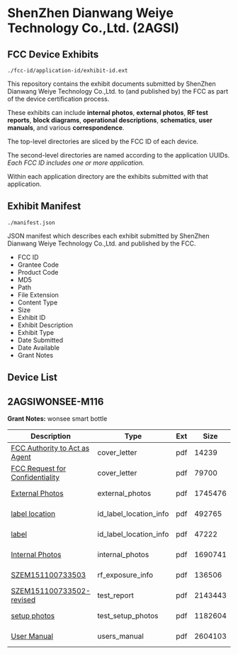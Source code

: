 # ShenZhen Dianwang Weiye Technology Co.,Ltd. (2AGSI)
## FCC Device Exhibits

```
./fcc-id/application-id/exhibit-id.ext
```

This repository contains the exhibit documents submitted by ShenZhen Dianwang Weiye Technology Co.,Ltd. to (and published by) the FCC as part of the device certification process.

These exhibits can include **internal photos**, **external photos**, **RF test reports**, **block diagrams**, **operational descriptions**, **schematics**, **user manuals**, and various **correspondence**.

The top-level directories are sliced by the FCC ID of each device.

The second-level directories are named according to the application UUIDs. *Each FCC ID includes one or more application.*

Within each application directory are the exhibits submitted with that application. 

## Exhibit Manifest

```
./manifest.json
```

JSON manifest which describes each exhibit submitted by ShenZhen Dianwang Weiye Technology Co.,Ltd. and published by the FCC.

- FCC ID
- Grantee Code
- Product Code
- MD5
- Path
- File Extension
- Content Type
- Size
- Exhibit ID
- Exhibit Description
- Exhibit Type
- Date Submitted
- Date Available
- Grant Notes

## Device List
## 2AGSIWONSEE-M116
**Grant Notes:** wonsee smart bottle

| Description | Type | Ext | Size | Submitted | Available |
| ----------- | ---- | --- | ---- | --------- | --------- |
| [FCC Authority to Act as Agent](2AGSIWONSEE-M116/b1b1f8921b1f0940468b9491b107d150/2889038.pdf) | cover_letter | pdf | 14239 | 2016-01-28 | 2016-01-31 |
| [FCC Request  for Confidentiality](2AGSIWONSEE-M116/b1b1f8921b1f0940468b9491b107d150/2889039.pdf) | cover_letter | pdf | 79700 | 2016-01-28 | 2016-01-31 |
| [External Photos](2AGSIWONSEE-M116/b1b1f8921b1f0940468b9491b107d150/2889040.pdf) | external_photos | pdf | 1745476 | 2016-01-28 | 2016-01-31 |
| [label location](2AGSIWONSEE-M116/b1b1f8921b1f0940468b9491b107d150/2889042.pdf) | id_label_location_info | pdf | 492765 | 2016-01-28 | 2016-01-31 |
| [label](2AGSIWONSEE-M116/b1b1f8921b1f0940468b9491b107d150/2889043.pdf) | id_label_location_info | pdf | 47222 | 2016-01-28 | 2016-01-31 |
| [Internal Photos](2AGSIWONSEE-M116/b1b1f8921b1f0940468b9491b107d150/2889041.pdf) | internal_photos | pdf | 1690741 | 2016-01-28 | 2016-01-31 |
| [SZEM151100733503](2AGSIWONSEE-M116/b1b1f8921b1f0940468b9491b107d150/2889045.pdf) | rf_exposure_info | pdf | 136506 | 2016-01-28 | 2016-01-31 |
| [SZEM151100733502-revised](2AGSIWONSEE-M116/b1b1f8921b1f0940468b9491b107d150/2889048.pdf) | test_report | pdf | 2143443 | 2016-01-28 | 2016-01-31 |
| [setup photos](2AGSIWONSEE-M116/b1b1f8921b1f0940468b9491b107d150/2889049.pdf) | test_setup_photos | pdf | 1182604 | 2016-01-28 | 2016-01-31 |
| [User Manual](2AGSIWONSEE-M116/b1b1f8921b1f0940468b9491b107d150/2889050.pdf) | users_manual | pdf | 2604103 | 2016-01-28 | 2016-01-31 |
